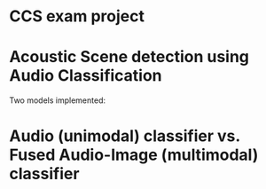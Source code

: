 # CCS exam project

# Acoustic Scene detection using Audio Classification

Two models implemented: 

# Audio (unimodal) classifier vs. Fused Audio-Image (multimodal) classifier

